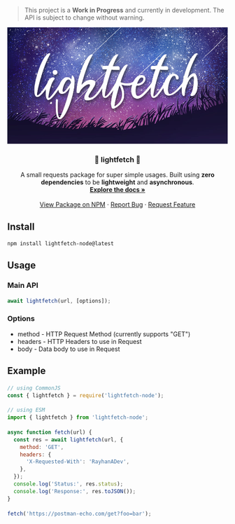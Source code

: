 > This project is a **Work in Progress** and currently in development. The API is
> subject to change without warning.

<p align="center">
  <a href="https://github.com/RayhanADev/lightfetch">
    <img src="images/lightfetch.png" alt="lightfetch-splash" width="505" height="266">
  </a>

  <h3 align="center">🌠 lightfetch 🌠</h3>

  <p align="center">
    A small requests package for super simple usages. Built using <strong>zero dependencies</strong> to be <strong>lightweight</strong> and <strong>asynchronous</strong>.
    <br />
    <a href="#"><strong>Explore the docs »</strong></a>
    <br />
    <br />
    <a href="https://www.npmjs.com/package/lightfetch-node">View Package on NPM</a>
		·
    <a href="https://github.com/RayhanADev/lightfetch/issues">Report Bug</a>
		·
    <a href="https://github.com/RayhanADev/lightfetch/issues">Request Feature</a>
  </p>
</p>

## Install

```sh
npm install lightfetch-node@latest
```

## Usage

### Main API

```js
await lightfetch(url, [options]);
```

### Options

-   method - HTTP Request Method (currently supports "GET")
-   headers - HTTP Headers to use in Request
-   body - Data body to use in Request

## Example

```js
// using CommonJS
const { lightfetch } = require('lightfetch-node');

// using ESM
import { lightfetch } from 'lightfetch-node';

async function fetch(url) {
  const res = await lightfetch(url, {
    method: 'GET',
    headers: {
      'X-Requested-With': 'RayhanADev',
    },
  });
  console.log('Status:', res.status);
  console.log('Response:', res.toJSON());
}

fetch('https://postman-echo.com/get?foo=bar');
```
